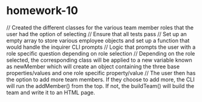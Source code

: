 # homework-10

// Created the different classes for the various team member roles that the user had the option of selecting
// Ensure that all tests pass
// Set up an empty array to store various employee objects and set up a function that would handle the inquirer CLI prompts
// Logic that prompts the user with a role specific question depending on role selection
// Depending on the role selected, the corresponding class will be applied to a new variable known as newMember which will create an object containing the three base properties/values and one role specific property/value
// The user then has the option to add more team members. If they choose to add more, the CLI will run the addMember() from the top. If not, the buildTeam() will build the team and write it to an HTML page.
